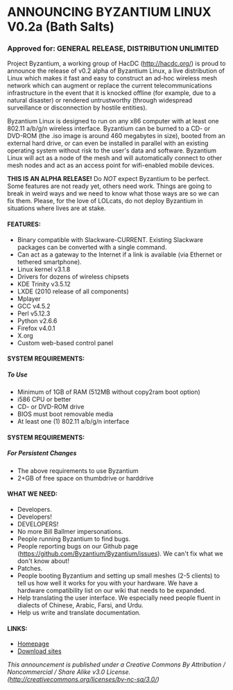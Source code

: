 # ANNOUNCING BYZANTIUM LINUX V0.2a (Bath Salts)
### Approved for: GENERAL RELEASE, DISTRIBUTION UNLIMITED

Project Byzantium, a working group of HacDC (http://hacdc.org/) is proud to announce the release of v0.2 alpha of Byzantium Linux, a live distribution of Linux which makes it fast and easy to construct an ad-hoc wireless mesh network which can augment or replace the current telecommunications infrastructure in the event that it is knocked offline (for example, due to a natural disaster) or rendered untrustworthy (through widespread surveillance or disconnection by hostile entities).

Byzantium Linux is designed to run on any x86 computer with at least one 802.11 a/b/g/n wireless interface. Byzantium can be burned to a CD- or DVD-ROM (the .iso image is around 460 megabytes in size), booted from an external hard drive, or can even be installed in parallel with an existing operating system without risk to the user's data and software. Byzantium Linux will act as a node of the mesh and will automatically connect to other mesh nodes and act as an access point for wifi-enabled mobile devices.

**THIS IS AN ALPHA RELEASE!** Do *NOT* expect Byzantium to be perfect. Some features are not ready yet, others need work. Things are going to break in weird ways and we need to know what those ways are so we can fix them. Please, for the love of LOLcats, do not deploy Byzantium in situations where lives are at stake.

#### FEATURES:
- Binary compatible with Slackware-CURRENT. Existing Slackware packages can be converted with a single command.
- Can act as a gateway to the Internet if a link is available (via Ethernet or tethered smartphone).
- Linux kernel v3.1.8
- Drivers for dozens of wireless chipsets
- KDE Trinity v3.5.12
- LXDE (2010 release of all components)
- Mplayer
- GCC v4.5.2
- Perl v5.12.3
- Python v2.6.6
- Firefox v4.0.1
- X.org
- Custom web-based control panel

#### SYSTEM REQUIREMENTS:
##### To Use
- Minimum of 1GB of RAM (512MB without copy2ram boot option)
- i586 CPU or better
- CD- or DVD-ROM drive
- BIOS must boot removable media
- At least one (1) 802.11 a/b/g/n interface

#### SYSTEM REQUIREMENTS:
##### For Persistent Changes
- The above requirements to use Byzantium
- 2+GB of free space on thumbdrive or harddrive

#### WHAT WE NEED:
- Developers.
- Developers!
- DEVELOPERS!
- No more Bill Ballmer impersonations.
- People running Byzantium to find bugs.
- People reporting bugs on our Github page (https://github.com/Byzantium/Byzantium/issues). We can't fix what we don't know about!
- Patches.
- People booting Byzantium and setting up small meshes (2-5 clients) to tell us how well it works for you with your hardware. We have a hardware compatibility list on our wiki that needs to be expanded.
- Help translating the user interface. We especially need people fluent in dialects of Chinese, Arabic, Farsi, and Urdu.
- Help us write and translate documentation.

#### LINKS:
- [Homepage](http://project-byzantium.org/)
- [Download sites](http://project-byzantium.org/download/)

*This announcement is published under a Creative Commons By Attribution / Noncommercial / Share Alike v3.0 License. (http://creativecommons.org/licenses/by-nc-sa/3.0/)*